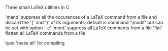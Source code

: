 Three small LaTeX utilities in C

'mand' suppress all the occurences of a LaTeX command from a file and discard the '{' and '}' of its arguments; default is command '\modif' but can be set with option '-c'
'ment' suppress all LaTeX comments from a file
'flat' flatten all LaTeX commands from a file

type 'make all' for compiling
